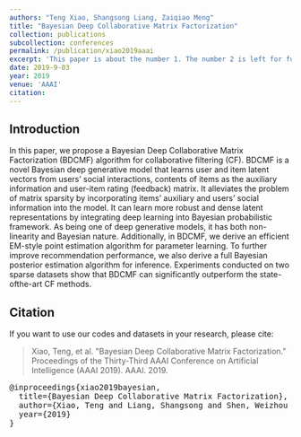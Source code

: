 ```yaml
---
authors: "Teng Xiao, Shangsong Liang, Zaiqiao Meng"
title: "Bayesian Deep Collaborative Matrix Factorization"
collection: publications
subcollection: conferences
permalink: /publication/xiao2019aaai
excerpt: 'This paper is about the number 1. The number 2 is left for future work.'
date: 2019-9-03
year: 2019
venue: 'AAAI'
citation:
---
```


## Introduction

In this paper, we propose a Bayesian Deep Collaborative Matrix Factorization (BDCMF) algorithm for collaborative filtering (CF). BDCMF is a novel Bayesian deep generative model that learns user and item latent vectors from users’ social interactions, contents of items as the auxiliary information and user-item rating (feedback) matrix. It alleviates the problem of matrix sparsity by incorporating items’ auxiliary and users’ social information into the model. It can learn more robust and dense latent representations by integrating deep learning into Bayesian probabilistic framework. As being one of deep generative models, it has both non-linearity and Bayesian nature. Additionally, in BDCMF, we derive an efficient EM-style point estimation algorithm for parameter learning. To further improve recommendation performance, we also derive a full Bayesian posterior estimation algorithm for inference. Experiments conducted on two sparse datasets show that BDCMF can significantly outperform the state-ofthe-art CF methods.


## Citation

If you want to use our codes and datasets in your research, please cite:

>Xiao, Teng, et al. "Bayesian Deep Collaborative Matrix Factorization." Proceedings of the Thirty-Third AAAI Conference on Artificial Intelligence (AAAI 2019). AAAI. 2019.

<pre>
@inproceedings{xiao2019bayesian,
  title={Bayesian Deep Collaborative Matrix Factorization},
  author={Xiao, Teng and Liang, Shangsong and Shen, Weizhou and Meng, Zaiqiao},
  year={2019}
}
</pre>